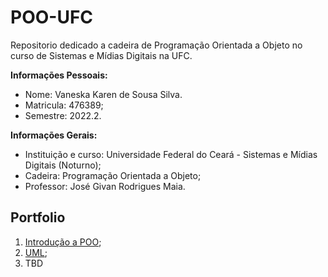 # POO-UFC
Repositorio dedicado a cadeira de Programação Orientada a Objeto no curso de Sistemas e Mídias Digitais na UFC.

**Informações Pessoais:**
- Nome: Vaneska Karen de Sousa Silva.
- Matricula: 476389;
- Semestre: 2022.2.

**Informações Gerais:**
- Instituição e curso: Universidade Federal do Ceará - Sistemas e Mídias Digitais (Noturno);
- Cadeira: Programação Orientada a Objeto;
- Professor: José Givan Rodrigues Maia.

## Portfolio
1. [Introdução a POO](https://github.com/VaneskaSousa/POO-UFC/tree/main/aula-1-introd-poo);
2. [UML](https://github.com/VaneskaSousa/POO-UFC/tree/main/aula-2-uml);
3. TBD

